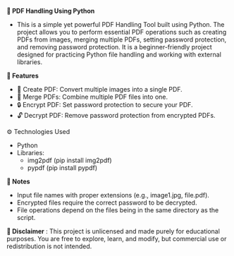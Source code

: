 **📄 PDF Handling Using Python**
  - This is a simple yet powerful PDF Handling Tool built using Python. The project allows you to perform essential PDF operations such as creating PDFs from images, merging multiple PDFs, setting password protection, and removing password protection. It is a beginner-friendly project designed for practicing Python file handling and working with external libraries.

**🚀 Features**
  - 📂 Create PDF: Convert multiple images into a single PDF.
  - 🔗 Merge PDFs: Combine multiple PDF files into one.
  - 🔒 Encrypt PDF: Set password protection to secure your PDF.
  - 🔓 Decrypt PDF: Remove password protection from encrypted PDFs.

⚙️ Technologies Used
  - Python
  - Libraries:
      - img2pdf (pip install img2pdf)
      - pypdf (pip install pypdf)

**📌 Notes**
  - Input file names with proper extensions (e.g., image1.jpg, file.pdf).
  - Encrypted files require the correct password to be decrypted.
  - File operations depend on the files being in the same directory as the script.

**📄 Disclaimer** :
This project is unlicensed and made purely for educational purposes. You are free to explore, learn, and modify, but commercial use or redistribution is not intended.

